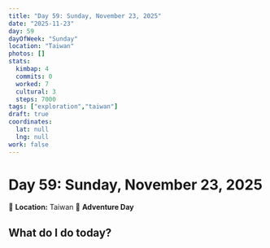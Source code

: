 ```yaml
---
title: "Day 59: Sunday, November 23, 2025"
date: "2025-11-23"
day: 59
dayOfWeek: "Sunday"
location: "Taiwan"
photos: []
stats:
  kimbap: 4
  commits: 0
  worked: 7
  cultural: 3
  steps: 7000
tags: ["exploration","taiwan"]
draft: true
coordinates:
  lat: null
  lng: null
work: false
---
```

# Day 59: Sunday, November 23, 2025

📍 **Location:** Taiwan
🎒 **Adventure Day**

## What do I do today?


